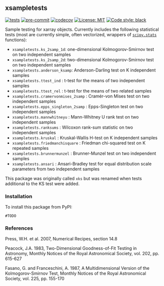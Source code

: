 ## xsampletests

[![tests](https://github.com/dougiesquire/xsampletests/actions/workflows/tests.yml/badge.svg)](https://github.com/dougiesquire/xsampletests/actions/workflows/tests.yml)
[![pre-commit](https://github.com/dougiesquire/xsampletests/actions/workflows/pre-commit.yml/badge.svg)](https://github.com/dougiesquire/xsampletests/actions/workflows/pre-commit.yml)
[![codecov](https://codecov.io/gh/dougiesquire/xsampletests/branch/main/graph/badge.svg?token=DBGC0FIRLA)](https://codecov.io/gh/dougiesquire/xsampletests)
[![License: MIT](https://img.shields.io/badge/License-MIT-green.svg)](https://github.com/dougiesquire/xsampletests/blob/master/LICENSE)
[![Code style: black](https://img.shields.io/badge/code%20style-black-000000.svg)](https://github.com/python/black)

Sample testing for xarray objects. Currently includes the following statistical tests (most are currently simple, often vectorized, wrappers of [`scipy.stats`](https://docs.scipy.org/doc/scipy/reference/stats.html) functions):
- `xsampletests.ks_2samp_1d`: one-dimensional Kolmogorov-Smirnov test on two independent samples
- `xsampletests.ks_2samp_2d`: two-dimensional Kolmogorov-Smirnov test on two independent samples
- `xsampletests.anderson_ksamp`: Anderson-Darling test on K independent samples
- `xsampletests.ttest_ind` : t-test for the means of two independent samples
- `xsampletests.ttest_rel` : t-test for the means of two related samples
- `xsampletests.cramervonmises_2samp` : Cramér-von Mises test on two independent samples
- `xsampletests.epps_singleton_2samp` : Epps-Singleton test on two independent samples
- `xsampletests.mannwhitneyu` : Mann-Whitney U rank test on two independent samples
- `xsampletests.ranksums` : Wilcoxon rank-sum statistic on two independent samples
- `xsampletests.kruskal` : Kruskal-Wallis H-test on K independent samples
- `xsampletests.friedmanchisquare` : Friedman chi-squared test on K repeated samples
- `xsampletests.brunnermunzel` : Brunner-Munzel test on two independent samples
- `xsampletests.ansari` : Ansari-Bradley test for equal distribution scale parameters from two independent samples

This package was originally called `xks` but was renamed when tests additional to the KS test were added.

### Installation
To install this package from PyPI:
```
#TODO
```

### References

Press, W.H. et al. 2007, Numerical Recipes, section 14.8

Peacock, J.A. 1983, Two-Dimensional Goodness-of-Fit Testing in Astronomy, Monthly Notices of the Royal Astronomical Society, vol. 202, pp. 615-627

Fasano, G. and Franceschini, A. 1987, A Multidimensional Version of the Kolmogorov-Smirnov Test, Monthly Notices of the Royal Astronomical Society, vol. 225, pp. 155-170
